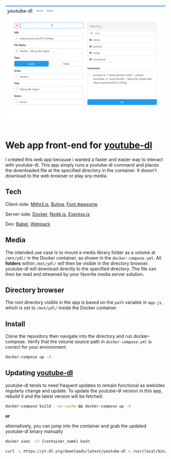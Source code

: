 ![](public/screenshot.png)
# Web app front-end for [youtube-dl][ydl] 
I created this web app because i wanted a faster and easier way to interact with youtube-dl. This app simply runs a youtube-dl command and places the downloaded file at the specified directory in the container. It doesn't download to the web browser or play any media.

## Tech
Client-side: [Mithril.js][m], [Bulma][bu], [Font Awesome][fa]

Server-side: [Docker][d], [Node.js][n], [Express.js][e]

Dev: [Babel][ba], [Webpack][w]

## Media
The intended use case is to mount a media library folder as a volume at `/mnt/ydl/` in the Docker container, as shown in the `docker-compose.yml`. All **folders** within `/mnt/ydl/` will then be visible in the directory browser. youtube-dl will download directly to the specified directory. The file can then be read and streamed by your favorite media server solution.

## Directory browser
The root directory visible in the app is based on the `path` variable in `app.js`, which is set to `/mnt/ydl/` inside the Docker container. 

## Install
Clone the repository then navigate into the directory and run docker-compose. Verify that the volume source path in `docker-compose.yml` is correct for your environment.
```sh
docker-compose up -d
```

## Updating [youtube-dl][ydl] 
youtube-dl tends to need frequent updates to remain functional as websites regularly change and update. To update the youtube-dl version in this app, rebuild it and the latest version will be fetched.

```sh
docker-compose build --no-cache && docker-compose up -d
```

**or**

alternatively, you can jump into the container and grab the updated youtube-dl binary manually
```sh
docker exec -it {container_name} bash
```
```sh
curl -L https://yt-dl.org/downloads/latest/youtube-dl > /usr/local/bin/youtube-dl && chmod +xr /usr/local/bin/youtube-dl
```

[ydl]: https://github.com/ytdl-org/youtube-dl
[m]: https://mithril.js.org/
[bu]: https://bulma.io/
[d]: https://www.docker.com/
[n]: https://nodejs.org/
[e]: https://expressjs.com/
[fa]: https://fontawesome.com/
[ba]: https://babeljs.io/
[w]: https://webpack.js.org/